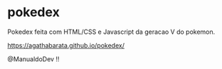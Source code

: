 # pokedex
Pokedex feita com HTML/CSS e Javascript da geracao V do pokemon.

https://agathabarata.github.io/pokedex/




@ManualdoDev !!
